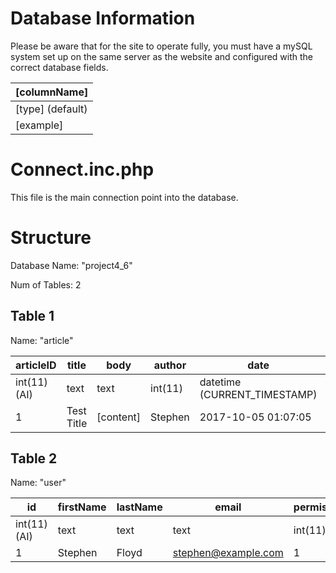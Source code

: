 # Database Information
Please be aware that for the site to operate fully, you must have a mySQL system set up on the same server as the website and configured with the correct database fields.

| [columnName]     |
|------------------|
| [type] (default) |
| [example]        |

# Connect.inc.php
This file is the main connection point into the database.


# Structure
Database Name: "project4_6"

Num of Tables: 2


## Table 1
Name: "article"

| articleID    | title      | body      | author  | date                         | deleted     |
|--------------|------------|-----------|---------|------------------------------|-------------|
| int(11) (AI) | text       | text      | int(11) | datetime (CURRENT_TIMESTAMP) | int(11) (0) |
| 1            | Test Title | [content] | Stephen | 2017-10-05 01:07:05          | 0           |


## Table 2
Name: "user"

| id           | firstName | lastName | email               | permission |
|--------------|-----------|----------|---------------------|------------|
| int(11) (AI) | text      | text     | text                | int(11)    |
| 1            | Stephen   | Floyd    | stephen@example.com | 1          |